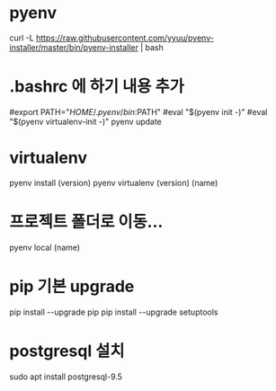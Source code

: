 # pyenv
curl -L https://raw.githubusercontent.com/yyuu/pyenv-installer/master/bin/pyenv-installer | bash
# .bashrc 에 하기 내용 추가
#export PATH="$HOME/.pyenv/bin:$PATH"
#eval "$(pyenv init -)"
#eval "$(pyenv virtualenv-init -)"
pyenv update

# virtualenv
pyenv install (version)
pyenv virtualenv (version) (name)
# 프로젝트 폴더로 이동...
pyenv local (name)

# pip 기본 upgrade
pip install --upgrade pip
pip install --upgrade setuptools

# postgresql 설치
sudo apt install postgresql-9.5